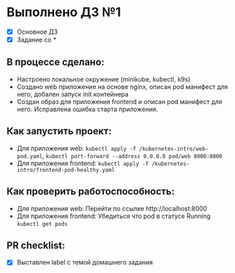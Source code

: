 # Выполнено ДЗ №1

- [x] Основное ДЗ
- [x] Задание со *

## В процессе сделано:
- Настроено локальное окружение (minikube, kubectl, k9s)
- Создано web приложение на основе nginx, описан pod манифест для него, добален запуск init контейнера
- Создан образ для приложения frontend и описан pod манифест для него. Исправлена ошибка старта приложения.

## Как запустить проект:
- Для приложения web: `kubectl apply -f /kubernetes-intro/web-pod.yaml`, `kubectl port-forward --address 0.0.0.0 pod/web 8000:8000`
- Для приложения frontend: `kubectl apply -f /kubernetes-intro/frontend-pod-healthy.yaml`
## Как проверить работоспособность:
- Для приложения web: Перейти по ссылке http://localhost:8000
- Для приложения frontend: Убедиться что pod в статусе Running `kubectl get pods`

## PR checklist:
- [x] Выставлен label с темой домашнего задания
